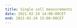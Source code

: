 ```yaml
---
title: Single cell measurements
date: 2021-02-24 14:00:00CET
end: 2021-02-24 15:00:00CET
---
```

